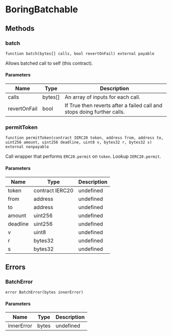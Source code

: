# BoringBatchable









## Methods

### batch

```solidity
function batch(bytes[] calls, bool revertOnFail) external payable
```

Allows batched call to self (this contract).



#### Parameters

| Name | Type | Description |
|---|---|---|
| calls | bytes[] | An array of inputs for each call. |
| revertOnFail | bool | If True then reverts after a failed call and stops doing further calls. |

### permitToken

```solidity
function permitToken(contract IERC20 token, address from, address to, uint256 amount, uint256 deadline, uint8 v, bytes32 r, bytes32 s) external nonpayable
```

Call wrapper that performs `ERC20.permit` on `token`. Lookup `IERC20.permit`.



#### Parameters

| Name | Type | Description |
|---|---|---|
| token | contract IERC20 | undefined |
| from | address | undefined |
| to | address | undefined |
| amount | uint256 | undefined |
| deadline | uint256 | undefined |
| v | uint8 | undefined |
| r | bytes32 | undefined |
| s | bytes32 | undefined |




## Errors

### BatchError

```solidity
error BatchError(bytes innerError)
```





#### Parameters

| Name | Type | Description |
|---|---|---|
| innerError | bytes | undefined |



